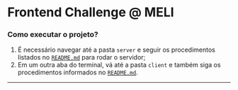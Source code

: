 # Frontend Challenge @ MELI

### Como executar o projeto?

1. É necessário navegar até a pasta `server` e seguir os procedimentos listados no [`README.md`](./server/README.md) para rodar o servidor;
2. Em um outra aba do terminal, vá até a pasta `client` e também siga os procedimentos informados no [`README.md`](./client/README.md).

---
